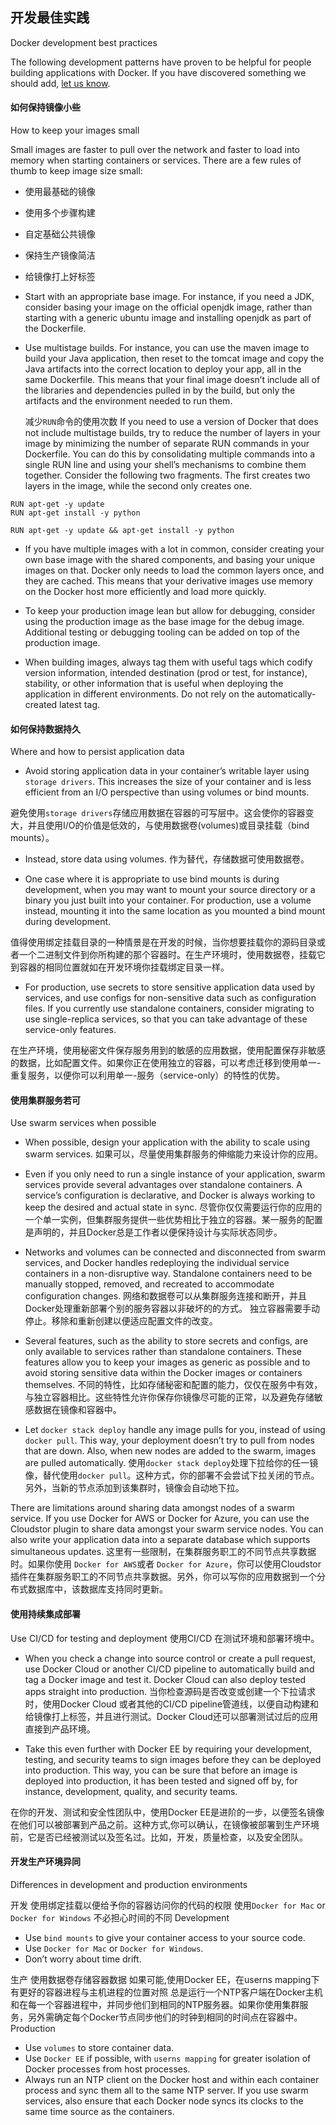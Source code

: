 ## 开发最佳实践
Docker development best practices

The following development patterns have proven to be helpful for people building applications with Docker. If you have discovered something we should add, [let us know]().

#### 如何保持镜像小些
How to keep your images small

Small images are faster to pull over the network and faster to load into memory when starting containers or services. There are a few rules of thumb to keep image size small:

- 使用最基础的镜像
- 使用多个步骤构建
- 自定基础公共镜像
- 保持生产镜像简洁
- 给镜像打上好标签
- Start with an appropriate base image. For instance, if you need a JDK, consider basing your image on the official openjdk image, rather than starting with a generic ubuntu image and installing openjdk as part of the Dockerfile.

- Use multistage builds. For instance, you can use the maven image to build your Java application, then reset to the tomcat image and copy the Java artifacts into the correct location to deploy your app, all in the same Dockerfile. This means that your final image doesn’t include all of the libraries and dependencies pulled in by the build, but only the artifacts and the environment needed to run them.

  减少`RUN`命令的使用次数
  If you need to use a version of Docker that does not include multistage builds, try to reduce the number of layers in your image by minimizing the number of separate RUN commands in your Dockerfile. You can do this by consolidating multiple commands into a single RUN line and using your shell’s mechanisms to combine them together. Consider the following two fragments. The first creates two layers in the image, while the second only creates one.
```
RUN apt-get -y update
RUN apt-get install -y python
```
```
RUN apt-get -y update && apt-get install -y python
```

- If you have multiple images with a lot in common, consider creating your own base image with the shared components, and basing your unique images on that. Docker only needs to load the common layers once, and they are cached. This means that your derivative images use memory on the Docker host more efficiently and load more quickly.

- To keep your production image lean but allow for debugging, consider using the production image as the base image for the debug image. Additional testing or debugging tooling can be added on top of the production image.

- When building images, always tag them with useful tags which codify version information, intended destination (prod or test, for instance), stability, or other information that is useful when deploying the application in different environments. Do not rely on the automatically-created latest tag.

#### 如何保持数据持久
Where and how to persist application data

- Avoid storing application data in your container’s writable layer using `storage drivers`. This increases the size of your container and is less efficient from an I/O perspective than using volumes or bind mounts.

避免使用`storage drivers`存储应用数据在容器的可写层中。这会使你的容器变大，并且使用I/O的价值是低效的，与使用数据卷(volumes)或目录挂载（bind mounts）。

- Instead, store data using volumes.
作为替代，存储数据可使用数据卷。

- One case where it is appropriate to use bind mounts is during development, when you may want to mount your source directory or a binary you just built into your container. For production, use a volume instead, mounting it into the same location as you mounted a bind mount during development.

值得使用绑定挂载目录的一种情景是在开发的时候，当你想要挂载你的源码目录或者一个二进制文件到你所构建的那个容器时。在生产环境时，使用数据卷，挂载它到容器的相同位置就如在开发环境你挂载绑定目录一样。

- For production, use secrets to store sensitive application data used by services, and use configs for non-sensitive data such as configuration files. If you currently use standalone containers, consider migrating to use single-replica services, so that you can take advantage of these service-only features.

在生产环境，使用秘密文件保存服务用到的敏感的应用数据，使用配置保存非敏感的数据，比如配置文件。如果你正在使用独立的容器，可以考虑迁移到使用单一-重复服务，以便你可以利用单一-服务（service-only）的特性的优势。

#### 使用集群服务若可
Use swarm services when possible

- When possible, design your application with the ability to scale using swarm services.
如果可以，尽量使用集群服务的伸缩能力来设计你的应用。

- Even if you only need to run a single instance of your application, swarm services provide several advantages over standalone containers. A service’s configuration is declarative, and Docker is always working to keep the desired and actual state in sync.
尽管你仅仅需要运行你的应用的一个单一实例，但集群服务提供一些优势相比于独立的容器。某一服务的配置是声明的，并且Docker总是工作者以便保持设计与实际状态同步。

- Networks and volumes can be connected and disconnected from swarm services, and Docker handles redeploying the individual service containers in a non-disruptive way. Standalone containers need to be manually stopped, removed, and recreated to accommodate configuration changes.
网络和数据卷可以从集群服务连接和断开，并且Docker处理重新部署个别的服务容器以非破坏的的方式。
独立容器需要手动停止。移除和重新创建以便适应配置文件的改变。

- Several features, such as the ability to store secrets and configs, are only available to services rather than standalone containers. These features allow you to keep your images as generic as possible and to avoid storing sensitive data within the Docker images or containers themselves.
不同的特性，比如存储秘密和配置的能力，仅仅在服务中有效，与独立容器相比。这些特性允许你保存你镜像尽可能的正常，以及避免存储敏感数据在镜像和容器中。

- Let `docker stack deploy` handle any image pulls for you, instead of using `docker pull`. This way, your deployment doesn’t try to pull from nodes that are down. Also, when new nodes are added to the swarm, images are pulled automatically.
使用`docker stack deploy`处理下拉给你的任一镜像，替代使用`docker pull`。这种方式，你的部署不会尝试下拉关闭的节点。另外，当新的节点添加到该集群时，镜像会自动地下拉。


There are limitations around sharing data amongst nodes of a swarm service. If you use Docker for AWS or Docker for Azure, you can use the Cloudstor plugin to share data amongst your swarm service nodes. You can also write your application data into a separate database which supports simultaneous updates.
这里有一些限制，在集群服务职工的不同节点共享数据时。如果你使用 `Docker for AWS`或者 `Docker for Azure`，你可以使用Cloudstor插件在集群服务职工的不同节点共享数据。另外，你可以写你的应用数据到一个分布式数据库中，该数据库支持同时更新。

#### 使用持续集成部署

Use CI/CD for testing and deployment
使用CI/CD 在测试环境和部署环境中。

- When you check a change into source control or create a pull request, use Docker Cloud or another CI/CD pipeline to automatically build and tag a Docker image and test it. Docker Cloud can also deploy tested apps straight into production.
当你检查源码是否改变或创建一个下拉请求时，使用Docker Cloud 或者其他的CI/CD pipeline管道线，以便自动构建和给镜像打上标签，并且进行测试。Docker Cloud还可以部署测试过后的应用直接到产品环境。

- Take this even further with Docker EE by requiring your development, testing, and security teams to sign images before they can be deployed into production. This way, you can be sure that before an image is deployed into production, it has been tested and signed off by, for instance, development, quality, and security teams.

在你的开发、测试和安全性团队中，使用Docker EE是进阶的一步，以便签名镜像在他们可以被部署到产品之前。这种方式,你可以确认，在镜像被部署到生产环境前，它是否已经被测试以及签名过。比如，开发，质量检查，以及安全团队。

#### 开发生产环境异同
Differences in development and production environments

开发
使用绑定挂载以便给予你的容器访问你的代码的权限
使用`Docker for Mac` or `Docker for Windows`
不必担心时间的不同
Development
- Use `bind mounts` to give your container access to your source code.
- Use `Docker for Mac` or `Docker for Windows`.
- Don’t worry about time drift.

生产
使用数据卷存储容器数据
如果可能,使用Docker EE，在userns mapping下有更好的容器进程与主机进程的位置对照
总是运行一个NTP客户端在Docker主机和在每一个容器进程中，并同步他们到相同的NTP服务器。如果你使用集群服务，另外需确定每个Docker节点同步他们的时钟到相同的时间点在容器中。
Production
- Use `volumes` to store container data.
- Use `Docker EE` if possible, with `userns mapping` for greater isolation of Docker processes from host processes.
- Always run an NTP client on the Docker host and within each container process and sync them all to the same NTP server. If you use swarm services, also ensure that each Docker node syncs its clocks to the same time source as the containers.